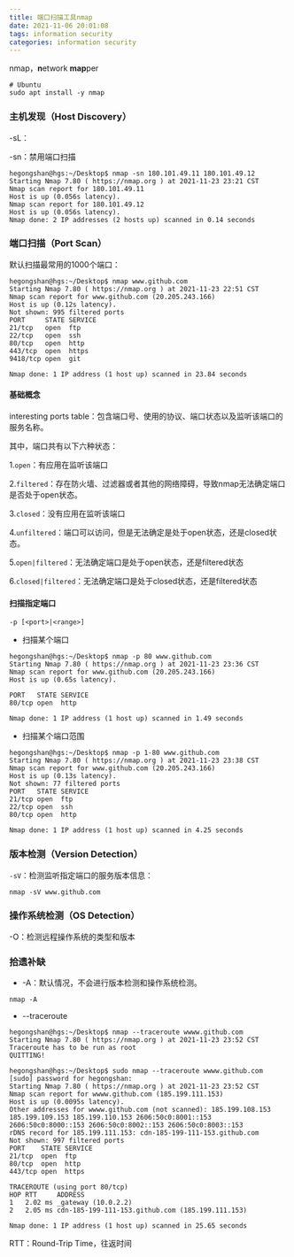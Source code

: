 ```yaml
---
title: 端口扫描工具nmap
date: 2021-11-06 20:01:08
tags: information security
categories: information security
---
```


nmap，**n**etwork **map**per

<!--more-->

```shell
# Ubuntu
sudo apt install -y nmap
```

### 主机发现（Host Discovery）

-sL：

-sn：禁用端口扫描

```shell
hegongshan@hgs:~/Desktop$ nmap -sn 180.101.49.11 180.101.49.12
Starting Nmap 7.80 ( https://nmap.org ) at 2021-11-23 23:21 CST
Nmap scan report for 180.101.49.11
Host is up (0.056s latency).
Nmap scan report for 180.101.49.12
Host is up (0.056s latency).
Nmap done: 2 IP addresses (2 hosts up) scanned in 0.14 seconds
```

### 端口扫描（Port Scan）

默认扫描最常用的1000个端口：

```shell
hegongshan@hgs:~/Desktop$ nmap www.github.com
Starting Nmap 7.80 ( https://nmap.org ) at 2021-11-23 22:51 CST
Nmap scan report for www.github.com (20.205.243.166)
Host is up (0.12s latency).
Not shown: 995 filtered ports
PORT     STATE SERVICE
21/tcp   open  ftp
22/tcp   open  ssh
80/tcp   open  http
443/tcp  open  https
9418/tcp open  git

Nmap done: 1 IP address (1 host up) scanned in 23.84 seconds
```

#### 基础概念

interesting ports table：包含端口号、使用的协议、端口状态以及监听该端口的服务名称。

其中，端口共有以下六种状态：

1.`open`：有应用在监听该端口

2.`filtered`：存在防火墙、过滤器或者其他的网络障碍，导致nmap无法确定端口是否处于open状态。

3.`closed`：没有应用在监听该端口

4.`unfiltered`：端口可以访问，但是无法确定是处于open状态，还是closed状态。

5.`open|filtered`：无法确定端口是处于open状态，还是filtered状态

6.`closed|filtered`：无法确定端口是处于closed状态，还是filtered状态

#### 扫描指定端口

```shell
-p [<port>|<range>]
```

* 扫描某个端口

```shell
hegongshan@hgs:~/Desktop$ nmap -p 80 www.github.com
Starting Nmap 7.80 ( https://nmap.org ) at 2021-11-23 23:36 CST
Nmap scan report for www.github.com (20.205.243.166)
Host is up (0.65s latency).

PORT   STATE SERVICE
80/tcp open  http

Nmap done: 1 IP address (1 host up) scanned in 1.49 seconds
```

* 扫描某个端口范围

```shell
hegongshan@hgs:~/Desktop$ nmap -p 1-80 www.github.com
Starting Nmap 7.80 ( https://nmap.org ) at 2021-11-23 23:38 CST
Nmap scan report for www.github.com (20.205.243.166)
Host is up (0.13s latency).
Not shown: 77 filtered ports
PORT   STATE SERVICE
21/tcp open  ftp
22/tcp open  ssh
80/tcp open  http

Nmap done: 1 IP address (1 host up) scanned in 4.25 seconds
```

### 版本检测（Version Detection）

`-sV`：检测监听指定端口的服务版本信息：

```shell
nmap -sV www.github.com
```

### 操作系统检测（OS Detection）

-O：检测远程操作系统的类型和版本

### 拾遗补缺

* -A：默认情况，不会进行版本检测和操作系统检测。

```shell
nmap -A
```

* --traceroute

```shell
hegongshan@hgs:~/Desktop$ nmap --traceroute wwww.github.com
Starting Nmap 7.80 ( https://nmap.org ) at 2021-11-23 23:52 CST
Traceroute has to be run as root
QUITTING!
```



```shell
hegongshan@hgs:~/Desktop$ sudo nmap --traceroute wwww.github.com
[sudo] password for hegongshan: 
Starting Nmap 7.80 ( https://nmap.org ) at 2021-11-23 23:52 CST
Nmap scan report for wwww.github.com (185.199.111.153)
Host is up (0.0095s latency).
Other addresses for wwww.github.com (not scanned): 185.199.108.153 185.199.109.153 185.199.110.153 2606:50c0:8001::153 2606:50c0:8000::153 2606:50c0:8002::153 2606:50c0:8003::153
rDNS record for 185.199.111.153: cdn-185-199-111-153.github.com
Not shown: 997 filtered ports
PORT    STATE SERVICE
21/tcp  open  ftp
80/tcp  open  http
443/tcp open  https

TRACEROUTE (using port 80/tcp)
HOP RTT     ADDRESS
1   2.02 ms _gateway (10.0.2.2)
2   2.05 ms cdn-185-199-111-153.github.com (185.199.111.153)

Nmap done: 1 IP address (1 host up) scanned in 25.65 seconds
```

RTT：Round-Trip Time，往返时间
